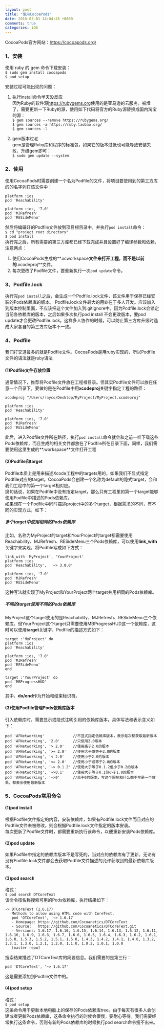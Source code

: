 ```yaml
---
layout: post
title: "使用CocoaPods"
date: 2016-03-01 14:04:45 +0800
comments: true
categories: iOS
---  
```


CocoaPods官方网站：<https://cocoapods.org/>  

### 1、安装  
使用 ruby 的 gem 命令下载安装：  
`$ sudo gem install cocoapods`  
`$ pod setup`  

安装过程可能出现的问题：  
1) 执行install命令半天没反应  
因为Ruby的软件源<https://rubygems.org>使用的是亚马逊的云服务，被墙了，需要更新一下Ruby的源，使用如下代码将官方的Ruby源替换成国内淘宝的源：<!--more-->  
`$ gem sources --remove https://rubygems.org/`  
`$ gem sources -a https://ruby.taobao.org/`  
`$ gem sources -l`    

2) gem版本过老  
gem是管理Ruby库和程序的标准包，如果它的版本过低也可能导致安装失败，升级gem即可：  
`$ sudo gem update --system`  

### 2、使用  
使用CocoaPods时需要创建一个名为Podfile的文件，将项目要使用到的第三方库的的名字列在该文件中：  
	
	platform :ios
	pod 'Reachability'
	
	platform :ios, '7.0'
	pod 'MJRefresh'
	pod 'RESideMenu'	

然后将编辑好的Podfile文件放到项目根目录中，并执行`pod install`命令：  
`$ cd "project root directory"`  
`$ pod install`  
执行完之后，所有需要的第三方库都已经下载完成并且设置好了编译参数和依赖，注意两点：  
1) 使用CocoaPods生成的**.xcworkspace**文件来打开工程，而不是以前的**.xcodeproj**文件。  
2) 每次更改了Podfile文件，要重新执行一次`pod update`命令。  

### 3、Podfile.lock  
执行完`pod install`之后，会生成一个Podfile.lock文件，该文件用于保存已经安装的Pods依赖库的版本。  Podfile.lock文件最大的用处在于多人开发。应该加入到版本控制里面，不应该把这个文件加入到.gitignore中。因为Podfile.lock会锁定当前各依赖库的版本，之后如果多次执行pod install 不会更改版本，要pod update才会更改Podfile.lock。这样多人协作的时候，可以防止第三方库升级时造成大家各自的第三方库版本不一致。  

### 4、Podfile  
我们打交道最多的就是Podfile文件。CocoaPods是用ruby实现的，所以Podfile文件的语法就是ruby语法  
  
#### (1)Podfile文件存放位置  
通常情况下，推荐将Podfile文件放在工程根目录。但其实Podfile文件可以放在任意一个目录下，要做的是在Podfile中用**xcodeproj**关键字指定工程的路径：  
	
	xcodeproj "/Users/rayco/Desktop/MyProject/MyProject.xcodeproj"
	
	platform :ios
	pod 'Reachability'
	
	platform :ios, '7.0'
	pod 'MJRefresh'
	pod 'RESideMenu'

此后，进入Podfile文件所在路径，执行`pod install`命令就会和之前一样下载这些Pods依赖库，而且生成的相关文件都放在了Podfile所在目录下面，同样，我们需要使用这里生成的**.workspace**文件打开工程  

#### (2)Podfile和target  
Podfile本质上是用来描述Xcode工程中的targets用的。如果我们不显式指定Podfile对应的target，CocoaPods会创建一个名称为default的隐式target，会和我们工程中的第一个target相对应。  
换句话说，如果在Podfile中没有指定target，那么只有工程里的第一个target能够使用Podfile中描述的Pods依赖库。  
如果想在一个Podfile中同时描述project中的多个target，根据需求的不同，有不同的实现方式，如下：  

##### **_多个target中使用相同的Pods依赖库_**  

比如，名称为MyProject的target和YourProject的target都需要使用Reachability、MJRefresh、RESideMenu三个Pods依赖库，可以使用**link_with**关键字来实现，将Podfile写成如下方式：  

	link_with 'MyProject', 'YourProject'
	platform :ios
	pod 'Reachability',  '~> 3.0.0'
    
	platform :ios, '7.0'
	pod 'MJRefresh'
	pod 'RESideMenu'

这种写法就实现了MyProject和YourProject两个target共用相同的Pods依赖库。  

##### **_不同的target使用不同的Pods依赖库_**  
MyProject这个target使用的是Reachability、MJRefresh、RESideMenu三个依赖库，但YourProject这个target只需要使用MBProgressHUD这一个依赖库，这时可以使用**target**关键字，Podfile的描述方式如下：  
	
	target :'MyProject' do
	platform :ios
	pod 'Reachability'
	
	platform :ios, '7.0'
	pod 'MJRefresh'
	pod 'RESideMenu'
	end
	
	target :'YourProject' do
	pod 'MBProgressHUD'
	end

其中，**do/end**作为开始和结束标识符。  

#### (3)使用Podfile管理Pods依赖库版本  
引入依赖库时，需要显示或隐式注明引用的依赖库版本，具体写法和表示含义如下：  
	
	pod 'AFNetworking'             //不显式指定依赖库版本，表示每次都获取最新版本
	pod 'AFNetworking', '2.0'      //只使用2.0版本
	pod 'AFNetworking', '> 2.0'    //使用高于2.0的版本
	pod 'AFNetworking', '>= 2.0'   //使用大于或等于2.0的版本
	pod 'AFNetworking', '< 2.0'    //使用小于2.0的版本
	pod 'AFNetworking', '<= 2.0'   //使用小于或等于2.0的版本
	pod 'AFNetworking', '~> 0.1.2' //使用大于等于0.1.2但小于0.2的版本
	pod 'AFNetworking', '~>0.1'    //使用大于等于0.1但小于1.0的版本
	pod 'AFNetworking', '~>0'      //高于0的版本，写这个限制和什么都不写是一个效果，都表示使用最新版本  

### 5、CocoaPods常用命令  

#### (1)pod install  
根据Podfile文件指定的内容，安装依赖库，如果有Podfile.lock文件而且对应的Podfile文件未被修改，则会根据Podfile.lock文件指定的版本安装。  
每次更新了Podfile文件时，都需要重新执行该命令，以便重新安装Pods依赖库。  

#### (2)pod update  
如果Podfile中指定的依赖库版本不是写死的，当对应的依赖库有了更新，无论有没有Podfile.lock文件都会去获取Podfile文件描述的允许获取到的最新依赖库版本。  

#### (3)pod search  
格式：  
`$ pod search DTCoreText`  
该命令按名称搜索可用的Pods依赖库，执行结果如下：  
	
	-> DTCoreText (1.6.17)
	   Methods to allow using HTML code with CoreText.
	   pod 'DTCoreText', '~> 1.6.17'
	   - Homepage: https://github.com/Cocoanetics/DTCoreText
	   - Source:   https://github.com/Cocoanetics/DTCoreText.git
	   - Versions: 1.6.17, 1.6.16, 1.6.15, 1.6.14, 1.6.13, 1.6.12, 1.6.11, 1.6.10, 1.6.9, 1.6.8, 1.6.7, 1.6.6, 1.6.5, 1.6.4, 1.6.3, 1.6.2, 1.6.1, 1.6.0, 1.5.3, 1.5.2, 1.5.1, 1.5.0, 1.4.3, 1.4.2, 1.4.1, 1.4.0, 1.3.2, 1.3.1, 1.3.0, 1.2.1, 1.2.0, 1.1.0, 1.0.2, 1.0.1, 1.0.0
	   [master repo]

搜索结果描述了DTCoreText库的简要信息。我们需要的是第三行：  
	
	pod 'DTCoreText', '~> 1.6.17'

这是需要添加到Podfile文件中的。  

#### (4)pod setup  
格式：  
`$ pod setup`  
这条命令用于更新本地电脑上的保存的Pods依赖库tree。由于每天有很多人会创建或者更新Pods依赖库，这条命令执行的时候会很慢，要耐心等待。我们需要经常执行这条命令，否则有新的Pods依赖库的时候执行pod search命令搜不出来。
